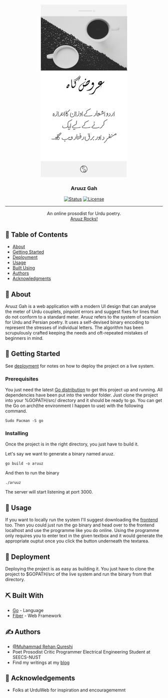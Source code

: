 <p align="center">
  <a href="" rel="noopener">
 <img width=276.5px height=552px src="https://raw.githubusercontent.com/Chashm-e-Afreen/aruuz-gah-frontend/master/img/YinTrue-min.png?token=AM2FQFZKLSVFUREJQQFJEW27EQEM2" alt="Project logo"></a>
</p>

<h3 align="center">Aruuz Gah</h3>

<div align="center">

  [![Status](https://img.shields.io/badge/status-active-success.svg)]() 
  [![License](https://img.shields.io/badge/license-MIT-blue.svg)](/LICENSE)

</div>

---

<p align="center"> 
        An online prosodist for Urdu poetry.
        <br>
        <a href= "aruuz.rocks/">Aruuz Rocks!</a>
    <br> 
</p>

## 📝 Table of Contents
- [About](#about)
- [Getting Started](#getting_started)
- [Deployment](#deployment)
- [Usage](#usage)
- [Built Using](#built_using)
- [Authors](#authors)
- [Acknowledgments](#acknowledgement)

## 🧐 About <a name = "about"></a>
Aruuz Gah is a web application with a modern UI design that can analyse the meter of Urdu couplets, pinpoint errors and suggest fixes for lines that do not conform to a standard meter. Aruuz refers to the system of scansion for Urdu and Persian poetry. It uses a self-devised binary encoding to represent the stresses of individual letters. The algorithm has been scrupulously crafted keeping the needs and oft-repeated mistakes of beginners in mind.

## 🏁 Getting Started <a name = "getting_started"></a>
 See [deployment](#deployment) for notes on how to deploy the project on a live system.

### Prerequisites
You just need the latest [Go distribution](https://golang.org/doc/install) to get this project up and running. All dependencies have been put into the vendor folder. Just clone the project into your %GOPATH/src/ directory and it should be ready to go. You can get the Go on arch(the environment I happen to use) with the following command.

```
Sudo Pacman -S go
```

### Installing
Once the project is in the right directory, you just have to build it.

Let's say we want to generate a binary named aruuz.

```
go build -o aruuz
```

And then to run the binary

```
./aruuz
```
The server will start listening at port 3000.

## 🎈 Usage <a name="usage"></a>
If you want to locally run the system I'll suggest downloading the [frontend](https://github.com/Chashm-e-Afreen/aruuz-gah-frontend) too. Then you could just run the go binary and head over to the frontend localhost and use the programme like you do online. Using the programme only requires you to enter text in the given textbox and it would generate the appropriate ouptut once you click the button underneath the textarea.

## 🚀 Deployment <a name = "deployment"></a>
Deploying the project is as easy as building it. You just have to clone the project to $GOPATH/src of the live system and run the binary from that directory.

## ⛏️ Built With <a name = "built_using"></a>
- [Go](https://golang.org/) - Language
- [Fiber](https://gofiber.io/) - Web Framework

## ✍️ Authors <a name = "authors"></a>
- [@Muhammad Rehan Qureshi](https://github.com/Chashm-e-Afreen/) 
- Poet Prosodist Critic Programmer Electrical Engineering Student at SEECS-NUST
- Find my writings at my [blog](chashm-e-afreen.github.io/)

## 🎉 Acknowledgements <a name = "acknowledgement"></a>
- Folks at UrduWeb for inspiration and encouragememnt
